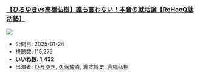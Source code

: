 ### [【ひろゆきvs高橋弘樹】誰も言わない！本音の就活論【ReHacQ就活塾】](https://www.youtube.com/watch?v=PTbg9QEhWlo)
[![](https://img.youtube.com/vi/PTbg9QEhWlo/hqdefault.jpg)](https://www.youtube.com/watch?v=PTbg9QEhWlo)
-   公開日: 2025-01-24
-   視聴数: 115,276
-   **いいね数: 1,432**
-   出演者: [ひろゆき](/rehacq_fan/people/ひろゆき "wikilink"), [久保駿貴](/rehacq_fan/people/久保駿貴 "wikilink"), 瀧本博史, [高橋弘樹](/rehacq_fan/people/高橋弘樹 "wikilink")
